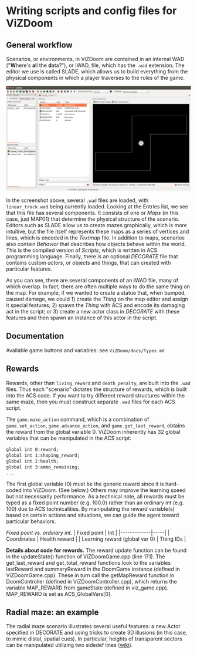 # Writing scripts and config files for ViZDoom
## General workflow 

Scenarios, or environments, in ViZDoom are contained in an internal WAD ("**W**here's **a**ll the **d**ata?"), or IWAD, file, which has the `.wad` extension. The editor we use is called SLADE, which allows us to build everything from the physical components in which a player traverses to the rules of the game.

![Example of SLADE3 interface.](../images/slade_example.png)

In the screenshot above, several `.wad` files are loaded, with `linear_track.wad` being currently loaded. Looking at the Entries list, we see that this file has several components. It consists of one or *Maps* (in this case, just MAP01) that determine the physical structure of the scenario. Editors such as SLADE allow us to create mazes graphically, which is more intuitive, but the file itself represents these maps as a series of vertices and lines, which is encoded in the *Textmap* file. In addition to maps, scenarios also contain *Behavior* that describes how objects behave within the world. This is the compiled version of *Scripts*, which is written in ACS programming language. Finally, there is an optional *DECORATE* file that contains custom *actors*, or objects and things, that can created with particular features. 

As you can see, there are several components of an IWAD file, many of which overlap. In fact, there are often multiple ways to do the same thing on the map. For example, if we wanted to create a statue that, when bumped, caused damage, we could 1) create the *Thing* on the map editor and assign it special features; 2) spawn the *Thing* with ACS and encode its damaging act in the script; or 3) create a new actor class in *DECORATE* with these features and then spawn an instance of this actor in the script. 

## Documentation 

Available game buttons and variables: see `ViZDoom/docs/Types.md `

## Rewards 

Rewards, other than `living_reward` and `death_penalty`, are built into the `.wad` files. Thus each "scenario" dictates the structure of rewards, which is built into the ACS code. If you want to try different reward structures within the same maze, then you must construct separate `.wad` files for each ACS script. 

The `game.make_action` command, which is a combination of `game.set_action`, `game.advance_action`, and `game.get_last_reward`, obtains the reward from the global variable 0. ViZDoom inherently has 32 global variables that can be manipulated in the ACS script: 

```
global int 0:reward; 
global int 1:shaping_reward; 
global int 2:health; 
global int 3:ammo_remaining; 
... 
```

The first global variable (0) must be the generic reward since it is hard-coded into ViZDoom. (See below.) Others may improve the learning speed but not necessarily performance. As a technical note, all rewards must be typed as a fixed point number (e.g. 100.0) rather than an ordinary int (e.g. 100) due to ACS technicalities. By manipulating the reward variable(s) based on certain actions and situations, we can guide the agent toward particular behaviors. 

 

*Fixed point vs. ordinary int.*
| Fixed point | Int |
|-------------|-----|
| Coordinates | Health reward |
| Learning reward (global var 0) | Thing IDs |

**Details about code for rewards.** The reward update function can be found in the updateState() function of ViZDoomGame.cpp (line 171). The get_last_reward and get_total_reward functions look to the variables lastReward and summaryReward in the DoomGame instance (defined in ViZDoomGame.cpp). These in turn call the getMapReward function in DoomController (defined in ViZDoomController.cpp), which returns the variable MAP_REWARD from gameState (defined in viz_game.cpp). MAP_REWARD is set as ACS_GlobalVars[0]. 

## Radial maze: an example 
The radial maze scenario illustrates several useful features: a new Actor specified in DECORATE and using tricks to create 3D illusions (in this case, to mimic distal, spatial cues). In particular, heights of transparent sectors can be manipulated utilizing two sidedef lines ([wiki](https://zdoom.org/wiki/texture#Tiling_behavior)). 